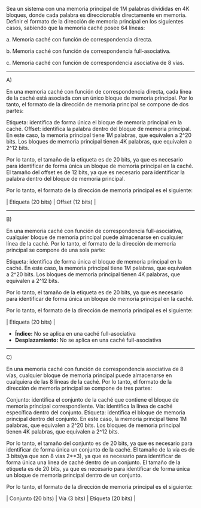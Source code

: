 

Sea un sistema con una memoria principal de 1M palabras divididas en 4K bloques, donde cada
palabra es direccionable directamente en memoria. Definir el formato de la dirección de memoria
principal en los siguientes casos, sabiendo que la memoria caché posee 64 líneas:

a. Memoria caché con función de correspondencia directa.

b. Memoria caché con función de correspondencia full-asociativa.

c. Memoria caché con función de correspondencia asociativa de 8 vías.


----------------------------------------------------------------------------------------

A)


En una memoria caché con función de correspondencia directa, cada línea de la caché está asociada con un único bloque de memoria principal. Por lo tanto, el formato de la dirección de memoria principal se compone de dos partes:

Etiqueta: identifica de forma única el bloque de memoria principal en la caché.
Offset: identifica la palabra dentro del bloque de memoria principal.
En este caso, la memoria principal tiene 1M palabras, que equivalen a 2^20 bits. Los bloques de memoria principal tienen 4K palabras, que equivalen a 2^12 bits.

Por lo tanto, el tamaño de la etiqueta es de 20 bits, ya que es necesario para identificar de forma única un bloque de memoria principal en la caché. El tamaño del offset es de 12 bits, ya que es necesario para identificar la palabra dentro del bloque de memoria principal.

Por lo tanto, el formato de la dirección de memoria principal es el siguiente:

| Etiqueta (20 bits) | Offset (12 bits) |


-------------------------------------------------------------------------------------------------------------

B)


En una memoria caché con función de correspondencia full-asociativa, cualquier bloque de memoria principal puede almacenarse en cualquier línea de la caché. Por lo tanto, el formato de la dirección de memoria principal se compone de una sola parte:

Etiqueta: identifica de forma única el bloque de memoria principal en la caché.
En este caso, la memoria principal tiene 1M palabras, que equivalen a 2^20 bits. Los bloques de memoria principal tienen 4K palabras, que equivalen a 2^12 bits.

Por lo tanto, el tamaño de la etiqueta es de 20 bits, ya que es necesario para identificar de forma única un bloque de memoria principal en la caché.

Por lo tanto, el formato de la dirección de memoria principal es el siguiente:

| Etiqueta (20 bits) |

- **Índice:** No se aplica en una caché full-asociativa
- **Desplazamiento:** No se aplica en una caché full-asociativa

--------------------------------------------------------------------------------------------------------------------------------

C)


En una memoria caché con función de correspondencia asociativa de 8 vías, cualquier bloque de memoria principal puede almacenarse en cualquiera de las 8 líneas de la caché. Por lo tanto, el formato de la dirección de memoria principal se compone de tres partes:

Conjunto: identifica el conjunto de la caché que contiene el bloque de memoria principal correspondiente.
Vía: identifica la línea de caché específica dentro del conjunto.
Etiqueta: identifica el bloque de memoria principal dentro del conjunto.
En este caso, la memoria principal tiene 1M palabras, que equivalen a 2^20 bits. Los bloques de memoria principal tienen 4K palabras, que equivalen a 2^12 bits.

Por lo tanto, el tamaño del conjunto es de 20 bits, ya que es necesario para identificar de forma única un conjunto de la caché. El tamaño de la vía es de 3 bits(ya que son 8 vias 2**3), ya que es necesario para identificar de forma única una línea de caché dentro de un conjunto. El tamaño de la etiqueta es de 20 bits, ya que es necesario para identificar de forma única un bloque de memoria principal dentro de un conjunto.

Por lo tanto, el formato de la dirección de memoria principal es el siguiente:

| Conjunto (20 bits) | Vía (3 bits) | Etiqueta (20 bits) |










